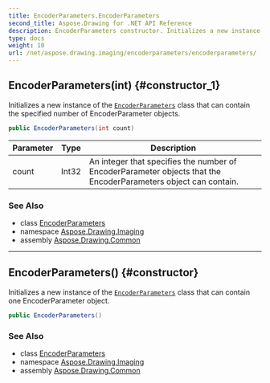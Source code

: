 ```yaml
---
title: EncoderParameters.EncoderParameters
second_title: Aspose.Drawing for .NET API Reference
description: EncoderParameters constructor. Initializes a new instance of the EncoderParameters class that can contain the specified number of EncoderParameter objects
type: docs
weight: 10
url: /net/aspose.drawing.imaging/encoderparameters/encoderparameters/
---
```

## EncoderParameters(int) {#constructor_1}

Initializes a new instance of the [`EncoderParameters`](../) class that can contain the specified number of EncoderParameter objects.

```csharp
public EncoderParameters(int count)
```

| Parameter | Type | Description |
| --- | --- | --- |
| count | Int32 | An integer that specifies the number of EncoderParameter objects that the EncoderParameters object can contain. |

### See Also

* class [EncoderParameters](../)
* namespace [Aspose.Drawing.Imaging](../../encoderparameters/)
* assembly [Aspose.Drawing.Common](../../../)

---

## EncoderParameters() {#constructor}

Initializes a new instance of the [`EncoderParameters`](../) class that can contain one EncoderParameter object.

```csharp
public EncoderParameters()
```

### See Also

* class [EncoderParameters](../)
* namespace [Aspose.Drawing.Imaging](../../encoderparameters/)
* assembly [Aspose.Drawing.Common](../../../)



